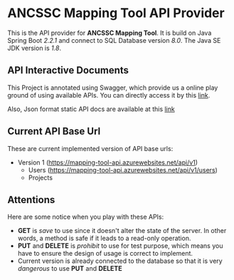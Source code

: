 # ANCSSC Mapping Tool API Provider

This is the API provider for **ANCSSC Mapping Tool**. It is build on Java Spring Boot *2.2.1* and connect to SQL Database version *8.0*.
The Java SE JDK version is *1.8*.

## API Interactive Documents
This Project is annotated using Swagger, which provide us a online play ground of using available APIs.
You can directly access it by this [link](https://mapping-tool-api.azurewebsites.net/swagger-ui.html#/).

Also, Json format static API docs are available at this [link](http://mapping-tool-api.azurewebsites.net/v2/api-docs)

## Current API Base Url
These are current implemented version of API base urls:
* Version 1 (https://mapping-tool-api.azurewebsites.net/api/v1)
    * Users (https://mapping-tool-api.azurewebsites.net/api/v1/users)
    * Projects


## Attentions
Here are some notice when you play with these APIs:
* **GET** is *save* to use since it doesn't alter the state of the server. In other words, a method is safe if it leads to a read-only operation.
* **PUT** and **DELETE** is *prohibit* to use for test purpose, which means you have to ensure the design of usage is correct to implement.
* Current version is already connected to the database so that it is very *dangerous* to use **PUT** and **DELETE**
    
    

    
   
